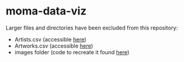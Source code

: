 # moma-data-viz

Larger files and directories have been excluded from this repository:
- Artists.csv (accessible [here](https://github.com/MuseumofModernArt/collection/blob/master/Artists.csv))
- Artworks.csv (accessible [here](https://github.com/MuseumofModernArt/collection/blob/master/Artworks.csv))
- images folder (code to recreate it found [here](https://github.com/valerietanhx/moma-data-viz/blob/master/colours/colour_preprocessing.py#L66))
